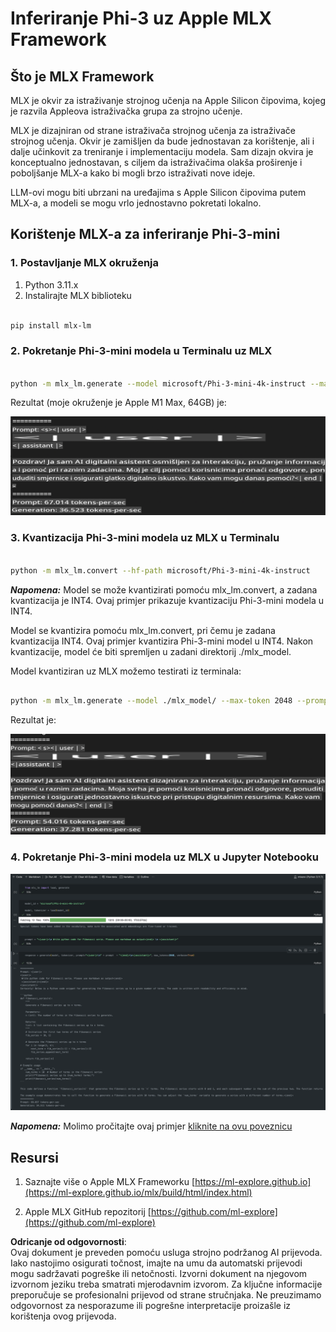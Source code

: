 # **Inferiranje Phi-3 uz Apple MLX Framework**

## **Što je MLX Framework**

MLX je okvir za istraživanje strojnog učenja na Apple Silicon čipovima, kojeg je razvila Appleova istraživačka grupa za strojno učenje.

MLX je dizajniran od strane istraživača strojnog učenja za istraživače strojnog učenja. Okvir je zamišljen da bude jednostavan za korištenje, ali i dalje učinkovit za treniranje i implementaciju modela. Sam dizajn okvira je konceptualno jednostavan, s ciljem da istraživačima olakša proširenje i poboljšanje MLX-a kako bi mogli brzo istraživati nove ideje.

LLM-ovi mogu biti ubrzani na uređajima s Apple Silicon čipovima putem MLX-a, a modeli se mogu vrlo jednostavno pokretati lokalno.

## **Korištenje MLX-a za inferiranje Phi-3-mini**

### **1. Postavljanje MLX okruženja**

1. Python 3.11.x  
2. Instalirajte MLX biblioteku  

```bash

pip install mlx-lm

```

### **2. Pokretanje Phi-3-mini modela u Terminalu uz MLX**

```bash

python -m mlx_lm.generate --model microsoft/Phi-3-mini-4k-instruct --max-token 2048 --prompt  "<|user|>\nCan you introduce yourself<|end|>\n<|assistant|>"

```

Rezultat (moje okruženje je Apple M1 Max, 64GB) je:

![Terminal](../../../../../translated_images/01.0d0f100b646a4e4c4f1cd36c1a05727cd27f1e696ed642c06cf6e2c9bbf425a4.hr.png)

### **3. Kvantizacija Phi-3-mini modela uz MLX u Terminalu**

```bash

python -m mlx_lm.convert --hf-path microsoft/Phi-3-mini-4k-instruct

```

***Napomena:*** Model se može kvantizirati pomoću mlx_lm.convert, a zadana kvantizacija je INT4. Ovaj primjer prikazuje kvantizaciju Phi-3-mini modela u INT4.

Model se kvantizira pomoću mlx_lm.convert, pri čemu je zadana kvantizacija INT4. Ovaj primjer kvantizira Phi-3-mini model u INT4. Nakon kvantizacije, model će biti spremljen u zadani direktorij ./mlx_model.

Model kvantiziran uz MLX možemo testirati iz terminala:

```bash

python -m mlx_lm.generate --model ./mlx_model/ --max-token 2048 --prompt  "<|user|>\nCan you introduce yourself<|end|>\n<|assistant|>"

```

Rezultat je:

![INT4](../../../../../translated_images/02.04e0be1f18a90a58ad47e0c9d9084ac94d0f1a8c02fa707d04dd2dfc7e9117c6.hr.png)

### **4. Pokretanje Phi-3-mini modela uz MLX u Jupyter Notebooku**

![Notebook](../../../../../translated_images/03.0cf0092fe143357656bb5a7bc6427c41d8528d772d38a82d0b2693e2a3eeb16e.hr.png)

***Napomena:*** Molimo pročitajte ovaj primjer [kliknite na ovu poveznicu](../../../../../code/03.Inference/MLX/MLX_DEMO.ipynb)

## **Resursi**

1. Saznajte više o Apple MLX Frameworku [https://ml-explore.github.io](https://ml-explore.github.io/mlx/build/html/index.html)

2. Apple MLX GitHub repozitorij [https://github.com/ml-explore](https://github.com/ml-explore)

**Odricanje od odgovornosti**:  
Ovaj dokument je preveden pomoću usluga strojno podržanog AI prijevoda. Iako nastojimo osigurati točnost, imajte na umu da automatski prijevodi mogu sadržavati pogreške ili netočnosti. Izvorni dokument na njegovom izvornom jeziku treba smatrati mjerodavnim izvorom. Za ključne informacije preporučuje se profesionalni prijevod od strane stručnjaka. Ne preuzimamo odgovornost za nesporazume ili pogrešne interpretacije proizašle iz korištenja ovog prijevoda.